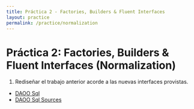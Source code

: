 ```yaml
---
title: Práctica 2 - Factories, Builders & Fluent Interfaces
layout: practice
permalink: /practice/normalization
---
```


# Práctica 2: Factories, Builders & Fluent Interfaces (Normalization)

1. Rediseñar el trabajo anterior acorde a las nuevas interfaces provistas.

- [DAOO Sql](../3-structural/daoo-sql.jar)
- [DAOO Sql Sources](../3-structural/daoo-sql-src.jar)
